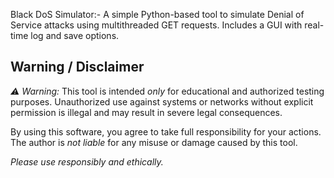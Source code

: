 Black DoS Simulator:-
A simple Python-based tool to simulate Denial of Service attacks using multithreaded GET requests. Includes a GUI with real-time log and save options.
## Warning / Disclaimer

*⚠️ Warning:* This tool is intended *only* for educational and authorized testing purposes. Unauthorized use against systems or networks without explicit permission is illegal and may result in severe legal consequences.

By using this software, you agree to take full responsibility for your actions. The author is *not liable* for any misuse or damage caused by this tool.

*Please use responsibly and ethically.*